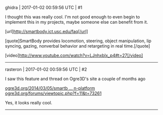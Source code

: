 ghidra | 2017-01-02 00:59:56 UTC | #1

I thought this was really cool.
I'm not good enough to even begin to implement this in my projects, maybe someone else can benefit from it.

[url]http://smartbody.ict.usc.edu/faq[/url]

[quote]SmartBody provides locomotion, steering, object manipulation, lip syncing, gazing, nonverbal behavior and retargeting in real time.[/quote]

[video]http://www.youtube.com/watch?v=LJnhxblx_p4#t=27[/video]

-------------------------

rasteron | 2017-01-02 00:59:56 UTC | #2

I saw this feature and thread on Ogre3D's site a couple of months ago

[ogre3d.org/2014/03/05/smartb ... n-platform](http://www.ogre3d.org/2014/03/05/smartbody-character-animation-platform)
[ogre3d.org/forums/viewtopic.php?f=11&t=73261](http://www.ogre3d.org/forums/viewtopic.php?f=11&t=73261)

Yes, it looks really cool.

-------------------------

